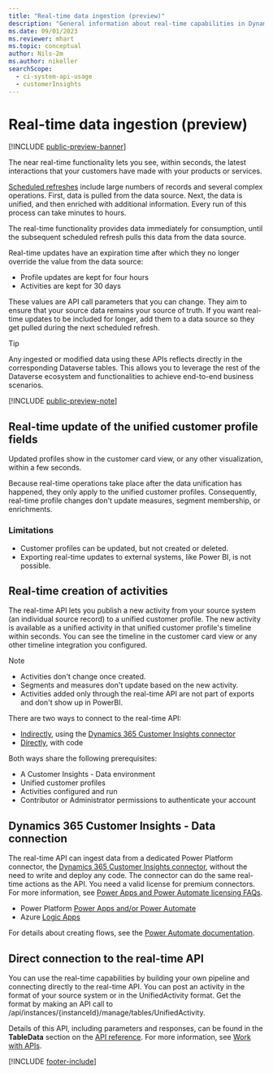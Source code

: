 ```yaml
---
title: "Real-time data ingestion (preview)"
description: "General information about real-time capabilities in Dynamics 365 Customer Insights - Data."
ms.date: 09/01/2023
ms.reviewer: mhart
ms.topic: conceptual
author: Nils-2m
ms.author: nikeller
searchScope: 
  - ci-system-api-usage
  - customerInsights
---
```


# Real-time data ingestion (preview)

[!INCLUDE [public-preview-banner](includes/public-preview-banner.md)]

The near real-time functionality lets you see, within seconds, the latest interactions that your customers have made with your products or services.

[Scheduled refreshes](schedule-refresh.md) include large numbers of records and several complex operations. First, data is pulled from the data source. Next, the data is unified, and then enriched with additional information. Every run of this process can take minutes to hours.

The real-time functionality provides data immediately for consumption, until the subsequent scheduled refresh pulls this data from the data source.

Real-time updates have an expiration time after which they no longer override the value from the data source:

- Profile updates are kept for four hours
- Activities are kept for 30 days

These values are API call parameters that you can change. They aim to ensure that your source data remains your source of truth. If you want real-time updates to be included for longer, add them to a data source so they get pulled during the next scheduled refresh.

 > [!TIP]
 > Any ingested or modified data using these APIs reflects directly in the corresponding Dataverse tables. This allows you to leverage the rest of the Dataverse ecosystem and functionalities to achieve end-to-end business scenarios.

[!INCLUDE [public-preview-note](includes/public-preview-note.md)]

## Real-time update of the unified customer profile fields

Updated profiles show in the customer card view, or any other visualization, within a few seconds.

Because real-time operations take place after the data unification has happened, they only apply to the unified customer profiles. Consequently, real-time profile changes don't update measures, segment membership, or enrichments.

### Limitations

- Customer profiles can be updated, but not created or deleted.
- Exporting real-time updates to external systems, like Power BI, is not possible.

## Real-time creation of activities

The real-time API lets you publish a new activity from your source system (an individual source record) to a unified customer profile. The new activity is available as a unified activity in that unified customer profile's timeline within seconds. You can see the timeline in the customer card view or any other timeline integration you configured.

> [!NOTE]
>
> - Activities don't change once created.
> - Segments and measures don't update based on the new activity.
> - Activities added only through the real-time API are not part of exports and don't show up in PowerBI.

There are two ways to connect to the real-time API:

- [Indirectly](#dynamics-365-customer-insights---data-connection), using the [Dynamics 365 Customer Insights connector](/connectors/customerinsights/)
- [Directly](#direct-connection-to-the-real-time-api), with code

Both ways share the following prerequisites:

- A Customer Insights - Data environment
- Unified customer profiles
- Activities configured and run
- Contributor or Administrator permissions to authenticate your account

## Dynamics 365 Customer Insights - Data connection

The real-time API can ingest data from a dedicated Power Platform connector, the [Dynamics 365 Customer Insights connector](/connectors/customerinsights/), without the need to write and deploy any code.
The connector can do the same real-time actions as the API. You need a valid license for premium connectors. For more information, see [Power Apps and Power Automate licensing FAQs](/power-platform/admin/powerapps-flow-licensing-faq).

- Power Platform [Power Apps and/or Power Automate](/connectors/)
- Azure [Logic Apps](/azure/connectors/apis-list)

For details about creating flows, see the [Power Automate documentation](/power-automate/).

## Direct connection to the real-time API

You can use the real-time capabilities by building your own pipeline and connecting directly to the real-time API.
You can post an activity in the format of your source system or in the UnifiedActivity format. Get the format by making an API call to /api/instances/{instanceId}/manage/tables/UnifiedActivity.

Details of this API, including parameters and responses, can be found in the **TableData** section on the [API reference](https://developer.ci.ai.dynamics.com/api-details#api=CustomerInsights). For more information, see [Work with APIs](apis.md).

[!INCLUDE [footer-include](includes/footer-banner.md)]
